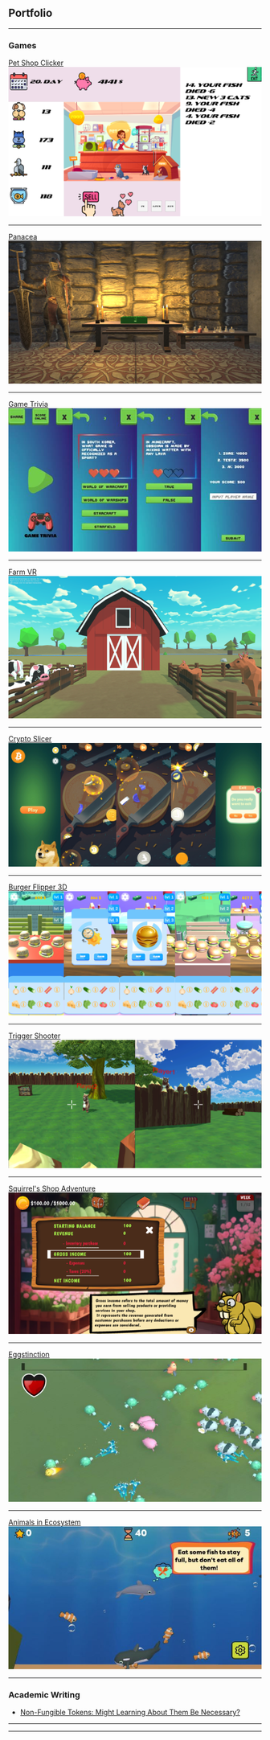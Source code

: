 ## Portfolio

---

### Games

[Pet Shop Clicker](https://mirna7.itch.io/pet-shop-clicker/)
<img src="/images/PetShop.png?raw=true"/>

---
[Panacea](https://nonygl.itch.io/panacea/)
<img src="images/Panacea.jpeg?raw=true"/>

---
[Game Trivia](https://play.google.com/store/apps/details?id=com.GamePinataStudios.GamingTrivia)
<img src="images/GameTrivia.jpg?raw=true"/>

---

[Farm VR](https://mirna7.itch.io/farm-vr/)
<img src="images/FarmVR.png?raw=true"/>

---

[Crypto Slicer](https://mirna7.itch.io/crypto-slicer/)
<img src="images/CryptoBanner.png?raw=true"/>

---

[Burger Flipper 3D](https://mirna7.itch.io/burger-flipper-3d)
<img src="images/BurgerFlipper.png?raw=true"/>

---

[Trigger Shooter](https://mirna7.itch.io/trigger-shoot)
<img src="images/TriggerShooter.png?raw=true"/>

---

[Squirrel's Shop Adventure](https://nexusbittech.itch.io/squirrels-shop-adventure)
<img src="images/Squirrel's Shop Adventure.png?raw=true"/>

---

[Eggstinction](https://nexusbittech.itch.io/eggstinction)
<img src="images/Eggstinction.jpg?raw=true"/>

---

[Animals in Ecosystem](https://nexusbittech.itch.io/animals-in-ecosystem)
<img src="images/AnimalsInEcosystem.jpg?raw=true"/>

---

### Academic Writing

- [Non-Fungible Tokens: Might Learning About
Them Be Necessary?](https://ieeexplore.ieee.org/document/9803425/)


---




---

